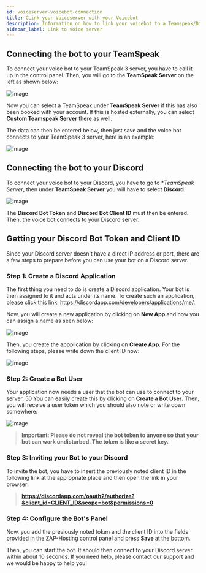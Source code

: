 ```yaml
---
id: voiceserver-voicebot-connection
title: CLink your Voiceserver with your Voicebot
description: Information on how to link your voicebot to a Teamspeak/Discord server from ZAP-Hosting - ZAP-Hosting.com documentation
sidebar_label: Link to voice server
---
```



## Connecting the bot to your TeamSpeak

To connect your voice bot to your TeamSpeak 3 server, you have to call it up in the control panel. Then, you will go to the **TeamSpeak Server** on the left as shown below:

![image](https://user-images.githubusercontent.com/13604413/159177224-3c27167e-acac-48d0-b22b-d7a3100455be.png)

Now you can select a TeamSpeak under **TeamSpeak Server** if this has also been booked with your account. If this is hosted externally, you can select **Custom Teamspeak Server** there as well.

The data can then be entered below, then just save and the voice bot connects to your TeamSpeak 3 server, here is an example:

![image](https://user-images.githubusercontent.com/13604413/159177226-fdf5fba8-7d75-4cbf-b6cb-c6119dd1e553.png)


## Connecting the bot to your Discord

To connect your voice bot to your Discord, you have to go to **TeamSpeak Server*, then under **TeamSpeak Server** you will have to select **Discord**.

![image](https://user-images.githubusercontent.com/13604413/159177233-8a4fe8cd-28af-4c6c-9c24-5ef25c3287c3.png)

The **Discord Bot Token** and **Discord Bot Client ID** must then be entered. Then, the voice bot connects to your Discord server.


## Getting your Discord Bot Token and Client ID

Since your Discord server doesn't have a direct IP address or port, there are a few steps to prepare before you can use your bot on a Discord server.

### Step 1: Create a Discord Application

The first thing you need to do is create a Discord application. Your bot is then assigned to it and acts under its name. To create such an application, please click this link: https://discordapp.com/developers/applications/me/.

Now, you will create a new application by clicking on **New App** and now you can assign a name as seen below:

![image](https://user-images.githubusercontent.com/13604413/159177237-d4abdea5-2d04-4ad3-8078-03be9ff137ef.png)

Then, you create the appplication by clicking on **Create App**. For the following steps, please write down the client ID now:

![image](https://user-images.githubusercontent.com/13604413/159177239-d533686c-cb7b-48ce-a6ef-1d74cad3f023.png)


### Step 2: Create a Bot User

Your application now needs a user that the bot can use to connect to your server. 50 You can easily create this by clicking on **Create a Bot User**. Then, you will receive a user token which you should also note or write down somewhere:

![image](https://user-images.githubusercontent.com/13604413/159177244-074344ef-1319-4282-a18e-f4eb94935f1f.png)

>**Important: Please do not reveal the bot token to anyone so that your bot can work undisturbed. The token is like a secret key.**

### Step 3: Inviting your Bot to your Discord

To invite the bot, you have to insert the previously noted client ID in the following link at the appropriate place and then open the link in your browser:

>**https://discordapp.com/oauth2/authorize?&client_id=CLIENT_ID&scope=bot&permissions=0**

### Step 4: Configure the Bot's Panel

Now, you add the previously noted token and the client ID into the fields provided in the ZAP-Hosting control panel and press **Save** at the bottom.

Then, you can start the bot. It should then connect to your Discord server within about 10 seconds. If you need help, please contact our support and we would be happy to help you!
